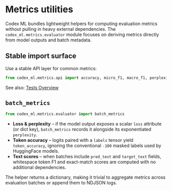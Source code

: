# Metrics utilities

Codex ML bundles lightweight helpers for computing evaluation metrics
without pulling in heavy external dependencies.  The
`codex_ml.metrics.evaluator` module focuses on deriving metrics directly
from model outputs and batch metadata.

## Stable import surface

Use a stable API layer for common metrics:

```python
from codex_ml.metrics.api import accuracy, micro_f1, macro_f1, perplexity, token_accuracy, bleu, rouge_l
```

See also: [Tests Overview](../tests_overview.md)

## `batch_metrics`

```python
from codex_ml.metrics.evaluator import batch_metrics
```

* **Loss & perplexity** – if the model output exposes a scalar `loss`
  attribute (or dict key), `batch_metrics` records it alongside its
  exponentiated `perplexity`.
* **Token accuracy** – logits paired with a `labels` tensor yield
  `token_accuracy`, ignoring the conventional `-100` masked labels used by
  HuggingFace models.
* **Text scores** – when batches include `pred_text` and `target_text`
  fields, whitespace token F1 and exact-match scores are computed with no
  additional dependencies.

The helper returns a dictionary, making it trivial to aggregate metrics
across evaluation batches or append them to NDJSON logs.
